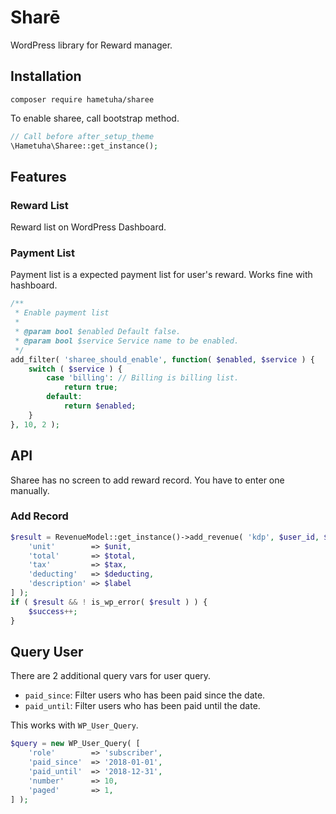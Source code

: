 # Sharē

WordPress library for Reward manager.

## Installation

```
composer require hametuha/sharee
```	

To enable sharee, call bootstrap method.

```php
// Call before after_setup_theme
\Hametuha\Sharee::get_instance();
```

## Features

### Reward List

Reward list on WordPress Dashboard.

### Payment List

Payment list is a expected payment list for user's reward.
Works fine with hashboard.

```php
/**
 * Enable payment list
 * 
 * @param bool $enabled Default false.
 * @param bool $service Service name to be enabled.
 */
add_filter( 'sharee_should_enable', function( $enabled, $service ) {
	switch ( $service ) {
		case 'billing': // Billing is billing list.
			return true;
		default:
			return $enabled;
	}
}, 10, 2 );
```

## API

Sharee has no screen to add reward record.
You have to enter one manually.

### Add Record

```php
$result = RevenueModel::get_instance()->add_revenue( 'kdp', $user_id, $price, [
	'unit'        => $unit,
	'total'       => $total,
	'tax'         => $tax,
	'deducting'   => $deducting,
	'description' => $label
] );
if ( $result && ! is_wp_error( $result ) ) {
	$success++;
}
```

## Query User

There are 2 additional query vars for user query.

- `paid_since`: Filter users who has been paid since the date.
- `paid_until`: Filter users who has been paid until the date.

This works with `WP_User_Query`.

```php
$query = new WP_User_Query( [
	'role'        => 'subscriber',
	'paid_since'  => '2018-01-01',
	'paid_until'  => '2018-12-31',
	'number'      => 10,
	'paged'       => 1,
] );
```

